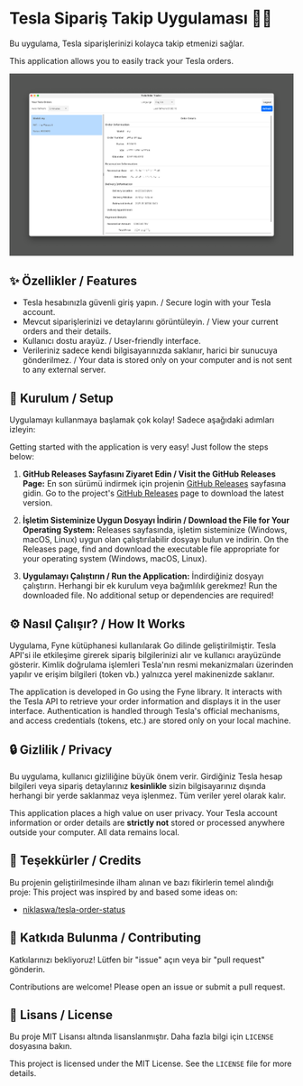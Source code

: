 # Tesla Sipariş Takip Uygulaması 🚗💨

Bu uygulama, Tesla siparişlerinizi kolayca takip etmenizi sağlar.

This application allows you to easily track your Tesla orders.

![Screenshot](assets/screenshot.png)

## ✨ Özellikler / Features

*   Tesla hesabınızla güvenli giriş yapın. / Secure login with your Tesla account.
*   Mevcut siparişlerinizi ve detaylarını görüntüleyin. / View your current orders and their details.
*   Kullanıcı dostu arayüz. / User-friendly interface.
*   Verileriniz sadece kendi bilgisayarınızda saklanır, harici bir sunucuya gönderilmez. / Your data is stored only on your computer and is not sent to any external server.

## 🔧 Kurulum / Setup

Uygulamayı kullanmaya başlamak çok kolay! Sadece aşağıdaki adımları izleyin:

Getting started with the application is very easy! Just follow the steps below:

1.  **GitHub Releases Sayfasını Ziyaret Edin / Visit the GitHub Releases Page:**
    En son sürümü indirmek için projenin [GitHub Releases](https://github.com/tgezginis/tesla-tracking-app/releases) sayfasına gidin.
    Go to the project's [GitHub Releases](https://github.com/tgezginis/tesla-tracking-app/releases) page to download the latest version.

2.  **İşletim Sisteminize Uygun Dosyayı İndirin / Download the File for Your Operating System:**
    Releases sayfasında, işletim sisteminize (Windows, macOS, Linux) uygun olan çalıştırılabilir dosyayı bulun ve indirin.
    On the Releases page, find and download the executable file appropriate for your operating system (Windows, macOS, Linux).

3.  **Uygulamayı Çalıştırın / Run the Application:**
    İndirdiğiniz dosyayı çalıştırın. Herhangi bir ek kurulum veya bağımlılık gerekmez!
    Run the downloaded file. No additional setup or dependencies are required!

## ⚙️ Nasıl Çalışır? / How It Works

Uygulama, Fyne kütüphanesi kullanılarak Go dilinde geliştirilmiştir. Tesla API'si ile etkileşime girerek sipariş bilgilerinizi alır ve kullanıcı arayüzünde gösterir. Kimlik doğrulama işlemleri Tesla'nın resmi mekanizmaları üzerinden yapılır ve erişim bilgileri (token vb.) yalnızca yerel makinenizde saklanır.

The application is developed in Go using the Fyne library. It interacts with the Tesla API to retrieve your order information and displays it in the user interface. Authentication is handled through Tesla's official mechanisms, and access credentials (tokens, etc.) are stored only on your local machine.

## 🔒 Gizlilik / Privacy

Bu uygulama, kullanıcı gizliliğine büyük önem verir. Girdiğiniz Tesla hesap bilgileri veya sipariş detaylarınız **kesinlikle** sizin bilgisayarınız dışında herhangi bir yerde saklanmaz veya işlenmez. Tüm veriler yerel olarak kalır.

This application places a high value on user privacy. Your Tesla account information or order details are **strictly not** stored or processed anywhere outside your computer. All data remains local.

## 🙏 Teşekkürler / Credits

Bu projenin geliştirilmesinde ilham alınan ve bazı fikirlerin temel alındığı proje:
This project was inspired by and based some ideas on:

*   [niklaswa/tesla-order-status](https://github.com/niklaswa/tesla-order-status)

## 🤝 Katkıda Bulunma / Contributing

Katkılarınızı bekliyoruz! Lütfen bir "issue" açın veya bir "pull request" gönderin.

Contributions are welcome! Please open an issue or submit a pull request. 

## 📜 Lisans / License

Bu proje MIT Lisansı altında lisanslanmıştır. Daha fazla bilgi için `LICENSE` dosyasına bakın.

This project is licensed under the MIT License. See the `LICENSE` file for more details. 
